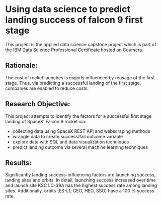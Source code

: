# Using data science to predict landing success of falcon 9 first stage

This project is the applied data science capstone project which is part of the IBM Data Science Professional Certificate hosted on Coursera. 

## Rationale:
The cost of rocket launches is majorly influenced by reusage of the first stage. Thus, via predicting a successful landing of the first stage, companies are enabled to reduce costs.

## Research Objective:
This project attempts to identify the factors for a successful first stage landing of SpaceX’ Falcon 9 rocket via:
- collecting data using SpaceX REST API and webscraping methods
- wrangle data to create success/fail outcome variable
- explore data with SQL and data visualization techniques
- predict landing outcome via several machine learning techniques
  
## Results:
Significantly landing success-influencing factors are launching success, landing sites and orbits. In detail, launching success increased over time and launch site KSC LC-39A has the highest success rate among landing sites. Additionally, orbits (ES-L1, GEO, HEO, SSO) have a 100 % success rate. 

